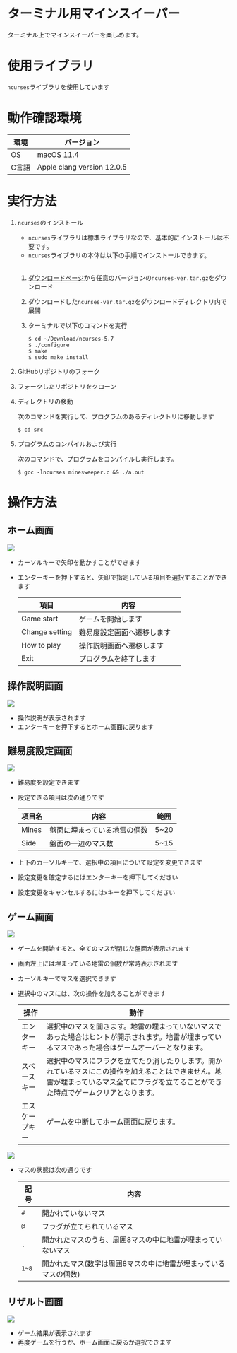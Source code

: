 # ターミナル用マインスイーパー
ターミナル上でマインスイーパーを楽しめます。

# 使用ライブラリ
`ncurses`ライブラリを使用しています

# 動作確認環境
| 環境 | バージョン |
| --- | --- |
| OS | macOS 11.4 |
| C言語 | Apple clang version 12.0.5 |

# 実行方法
1. `ncurses`のインストール
    
    - `ncurses`ライブラリは標準ライブラリなので、基本的にインストールは不要です。
    - `ncurses`ライブラリの本体は以下の手順でインストールできます。

    <br>
  
    1. [ダウンロードページ](http://ftp.gnu.org/gnu/ncurses/)から任意のバージョンの`ncurses-ver.tar.gz`をダウンロード
    2. ダウンロードした`ncurses-ver.tar.gz`をダウンロードディレクトリ内で展開
    3. ターミナルで以下のコマンドを実行
    
        ```
        $ cd ~/Download/ncurses-5.7
        $ ./configure
        $ make
        $ sudo make install
        ```
  
2. GitHubリポジトリのフォーク
3. フォークしたリポジトリをクローン
4. ディレクトリの移動
    
    次のコマンドを実行して、プログラムのあるディレクトリに移動します
    
    ```
    $ cd src
    ```
    
5. プログラムのコンパイルおよび実行
    
    次のコマンドで、プログラムをコンパイルし実行します。
    
    ```
    $ gcc -lncurses minesweeper.c && ./a.out
    ```
    
# 操作方法
## ホーム画面
![](https://github.com/Lium1126/minesweeper-in-term/blob/main/images/home.png)

- カーソルキーで矢印を動かすことができます
- エンターキーを押下すると、矢印で指定している項目を選択することができます
   
   | 項目 | 内容 |
   | --- | --- |
   | Game start | ゲームを開始します |
   | Change setting | 難易度設定画面へ遷移します　|
   | How to play | 操作説明画面へ遷移します |
   | Exit | プログラムを終了します |

## 操作説明画面
![](https://github.com/Lium1126/minesweeper-in-term/blob/main/images/how_to_play.png)

- 操作説明が表示されます
- エンターキーを押下するとホーム画面に戻ります

## 難易度設定画面
![](https://github.com/Lium1126/minesweeper-in-term/blob/main/images/setting.png)

- 難易度を設定できます
- 設定できる項目は次の通りです
    
    | 項目名 | 内容 | 範囲 |
    | --- | --- | --- |
    | Mines | 盤面に埋まっている地雷の個数 | 5~20 |
    | Side | 盤面の一辺のマス数 | 5~15 |
    
- 上下のカーソルキーで、選択中の項目について設定を変更できます
- 設定変更を確定するにはエンターキーを押下してください
- 設定変更をキャンセルするには`x`キーを押下してください

## ゲーム画面
![](https://github.com/Lium1126/minesweeper-in-term/blob/main/images/notopen.png)

- ゲームを開始すると、全てのマスが閉じた盤面が表示されます
- 画面左上には埋まっている地雷の個数が常時表示されます
- カーソルキーでマスを選択できます
- 選択中のマスには、次の操作を加えることができます
    
    | 操作 | 動作 |
    | --- | --- |
    | エンターキー | 選択中のマスを開きます。地雷の埋まっていないマスであった場合はヒントが開示されます。地雷が埋まっているマスであった場合はゲームオーバーとなります。 |
    | スペースキー | 選択中のマスにフラグを立てたり消したりします。開かれているマスにこの操作を加えることはできません。地雷が埋まっているマス全てにフラグを立てることができた時点でゲームクリアとなります。 |
    | エスケープキー | ゲームを中断してホーム画面に戻ります。 |
    
![](https://github.com/Lium1126/minesweeper-in-term/blob/main/images/playing.png)

- マスの状態は次の通りです
    
    | 記号 | 内容 |
    | --- | --- |
    | `#` | 開かれていないマス |
    | `@` | フラグが立てられているマス |
    | `.` | 開かれたマスのうち、周囲8マスの中に地雷が埋まっていないマス |
    | `1~8` | 開かれたマス(数字は周囲8マスの中に地雷が埋まっているマスの個数) |
    
## リザルト画面

![](https://github.com/Lium1126/minesweeper-in-term/blob/main/images/result.png)

- ゲーム結果が表示されます
- 再度ゲームを行うか、ホーム画面に戻るか選択できます
